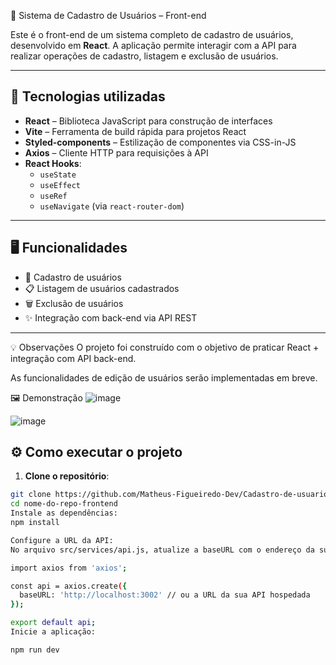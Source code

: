 👤 Sistema de Cadastro de Usuários – Front-end

Este é o front-end de um sistema completo de cadastro de usuários, desenvolvido em **React**. A aplicação permite interagir com a API para realizar operações de cadastro, listagem e exclusão de usuários.

---

## 🚀 Tecnologias utilizadas

- **React** – Biblioteca JavaScript para construção de interfaces
- **Vite** – Ferramenta de build rápida para projetos React
- **Styled-components** – Estilização de componentes via CSS-in-JS
- **Axios** – Cliente HTTP para requisições à API
- **React Hooks**:
  - `useState`
  - `useEffect`
  - `useRef`
  - `useNavigate` (via `react-router-dom`)

---

## 🖥 Funcionalidades

- 📄 Cadastro de usuários
- 📋 Listagem de usuários cadastrados
- 🗑️ Exclusão de usuários
- ✨ Integração com back-end via API REST

---

💡 Observações
O projeto foi construído com o objetivo de praticar React + integração com API back-end.

As funcionalidades de edição de usuários serão implementadas em breve.

🖼 Demonstração
![image](https://github.com/user-attachments/assets/6eb37fdc-d8f9-4c83-b594-81f85aa47335)

![image](https://github.com/user-attachments/assets/f484ee4f-5687-41c0-807b-4aab568fcca6)

## ⚙️ Como executar o projeto

1. **Clone o repositório**:

```bash
git clone https://github.com/Matheus-Figueiredo-Dev/Cadastro-de-usuarios-front-end.git
cd nome-do-repo-frontend
Instale as dependências:
npm install

Configure a URL da API:
No arquivo src/services/api.js, atualize a baseURL com o endereço da sua API:

import axios from 'axios';

const api = axios.create({
  baseURL: 'http://localhost:3002' // ou a URL da sua API hospedada
});

export default api;
Inicie a aplicação:

npm run dev
